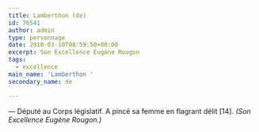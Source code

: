 ```yaml
---
title: Lamberthon (de)
id: 76541
author: admin
type: personnage
date: 2010-03-10T08:59:50+00:00
excerpt: Son Excellence Eugène Rougon
tags:
  - excellence
main_name: 'Lamberthon '
secondary_name: de

---
```

— Député au Corps législatif. A pincé sa femme en flagrant délit [14]. _(Son Excellence Eugène Rougon.)_